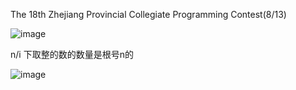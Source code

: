The 18th Zhejiang Provincial Collegiate Programming Contest(8/13)

![image](https://github.com/Sheepsheep1420/my_ACM/assets/97673966/71c3a39e-9c8e-4b84-96c9-87ae87dcf7f1)

n/i 下取整的数的数量是根号n的

![image](https://github.com/Sheepsheep1420/my_ACM/assets/97673966/d13a8cb3-3b58-4234-bd1b-5af1186f2ebb)
